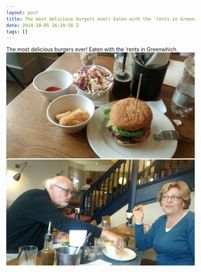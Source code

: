 ```yaml
---
layout: post
title: The most delicious burgers ever! Eaten with the ‘rents in Greenwhich.
date: 2014-10-05 16:29:58 Z
tags: []
---
```

The most delicious burgers ever! Eaten with the ‘rents in Greenwhich.
![](/media/2014/10/99234602337_0.jpg)
![](/media/2014/10/99234602337_1.jpg)
